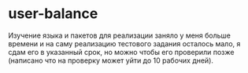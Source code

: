 # user-balance

Изучение языка и пакетов для реализации заняло у меня больше времени и на саму реализацию тестового задания осталось мало, я сдам его в указанный срок, но можно чтобы его проверили позже (написано что на проверку может уйти до 10 рабочих дней).